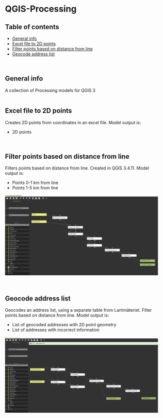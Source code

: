 # QGIS-Processing

## Table of contents
* [General info](#general-info)
* [Excel file to 2D points](#excel-file-to-2D-points)
* [Filter points based on distance from line](#filter-points-based-on-distance-from-line)
* [Geocode address list](#geocode-address-list)
<br/>

## General info
A collection of Processing models for QGIS 3
<br/><br/>

## Excel file to 2D points
Creates 2D points from coordinates in an excel file. Model output is:
- 2D points
<br/>

## Filter points based on distance from line
Filters points based on distance from line. Created in QGIS 3.4.11. Model output is:
- Points 0-1 km from line
- Points 1-5 km from line

![Image description](https://github.com/magnusnil/QGIS-Processing/blob/master/Filter%20points%20based%20on%20distance%20from%20line.JPG)

<br/>

## Geocode address list
Geocodes an address list, using a separate table from Lantmäteriet. Filter points based on distance from line. Model output is:
- List of geocoded addresses with 2D point geometry
- List of addresses with incorrect information

![Image description](https://github.com/magnusnil/QGIS-Processing/blob/master/Geocode%20address%20list.JPG)
